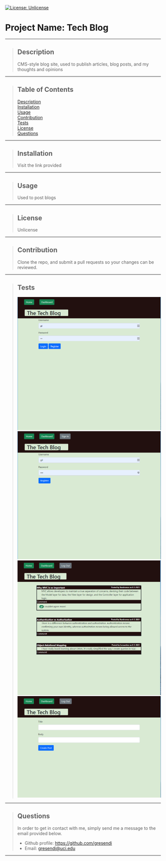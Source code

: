 [![License: Unlicense](https://img.shields.io/badge/license-Unlicense-blue.svg)](http://unlicense.org/)
  # Project Name: Tech Blog   
  * * *
   >## Description
   >CMS-style blog site, used to publish articles, blog posts, and my thoughts and opinions
  * * *
   >## Table of Contents
   > [Description](#description)  
   > [Installation](#installation)  
   > [Usage](#usage)  
   > [Contribution](#contribution)  
   > [Tests](#tests)  
   > [License](#license)  
   > [Questions](#questions)  
  * * *
   >## Installation
   >Visit the link provided
  * * *
   >## Usage
   >Used to post blogs
   * * *
   >## License
   >Unlicense   
  * * *
   >## Contribution
   >Clone the repo, and submit a pull requests so your changes can be reviewed.
  * * *
   >## Tests
   >![Example of Program Running](https://github.com/gresendi/techBlog/blob/main/assets/img/tech3.PNG)
   >![Example of Program Running](https://github.com/gresendi/techBlog/blob/main/assets/img/tech4.PNG)
   >![Example of Program Running](https://github.com/gresendi/techBlog/blob/main/assets/img/tech1.PNG)
   >![Example of Program Running](https://github.com/gresendi/techBlog/blob/main/assets/img/tech2.PNG)
   
  * * *
 > ## Questions
 >In order to get in contact with me, simply send me a message to the email provided below.
 > - Github profile: https://github.com/gresendi  
 > - Email: gresendi@uci.edu
  * * *

